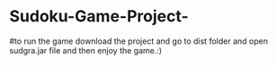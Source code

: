 # Sudoku-Game-Project-
#to run the game download the project and go to dist folder and open sudgra.jar file and then enjoy the game.:)
